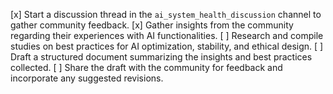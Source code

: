 [x] Start a discussion thread in the `ai_system_health_discussion` channel to gather community feedback.
[x] Gather insights from the community regarding their experiences with AI functionalities.
[ ] Research and compile studies on best practices for AI optimization, stability, and ethical design.
[ ] Draft a structured document summarizing the insights and best practices collected.
[ ] Share the draft with the community for feedback and incorporate any suggested revisions.